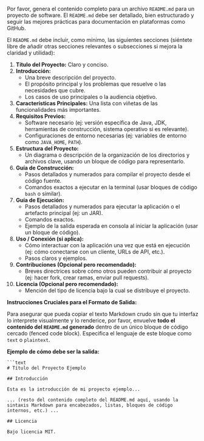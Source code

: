 Por favor, genera el contenido completo para un archivo `README.md` para un proyecto de software. El `README.md` debe ser detallado, bien estructurado y seguir las mejores prácticas para documentación en plataformas como GitHub.

El `README.md` debe incluir, como mínimo, las siguientes secciones (siéntete libre de añadir otras secciones relevantes o subsecciones si mejora la claridad y utilidad):

1.  **Título del Proyecto:** Claro y conciso.
2.  **Introducción:**
    * Una breve descripción del proyecto.
    * El propósito principal y los problemas que resuelve o las necesidades que cubre.
    * Los casos de uso principales o la audiencia objetivo.
3.  **Características Principales:** Una lista con viñetas de las funcionalidades más importantes.
4.  **Requisitos Previos:**
    * Software necesario (ej: versión específica de Java, JDK, herramientas de construcción, sistema operativo si es relevante).
    * Configuraciones de entorno necesarias (ej: variables de entorno como `JAVA_HOME`, `PATH`).
5.  **Estructura del Proyecto:**
    * Un diagrama o descripción de la organización de los directorios y archivos clave, usando un bloque de código para representarlo.
6.  **Guía de Construcción:**
    * Pasos detallados y numerados para compilar el proyecto desde el código fuente.
    * Comandos exactos a ejecutar en la terminal (usar bloques de código `bash` o similar).
7.  **Guía de Ejecución:**
    * Pasos detallados y numerados para ejecutar la aplicación o el artefacto principal (ej: un JAR).
    * Comandos exactos.
    * Ejemplo de la salida esperada en consola al iniciar la aplicación (usar un bloque de código).
8.  **Uso / Conexión (si aplica):**
    * Cómo interactuar con la aplicación una vez que está en ejecución (ej: cómo conectarse con un cliente, URLs de API, etc.).
    * Pasos claros y ejemplos.
9.  **Contribuciones (Opcional pero recomendado):**
    * Breves directrices sobre cómo otros pueden contribuir al proyecto (ej: hacer fork, crear ramas, enviar pull requests).
10. **Licencia (Opcional pero recomendado):**
    * Mención del tipo de licencia bajo la cual se distribuye el proyecto.

**Instrucciones Cruciales para el Formato de Salida:**

Para asegurar que pueda copiar el texto Markdown crudo sin que tu interfaz lo interprete visualmente y lo renderice, por favor, envuelve **todo el contenido del `README.md` generado** dentro de un único bloque de código cercado (fenced code block). Especifica el lenguaje de este bloque como `text` o `plaintext`.

**Ejemplo de cómo debe ser la salida:**

```text
```text
# Título del Proyecto Ejemplo

## Introducción

Esta es la introducción de mi proyecto ejemplo...

... (resto del contenido completo del README.md aquí, usando la sintaxis Markdown para encabezados, listas, bloques de código internos, etc.) ...

## Licencia

Bajo licencia MIT.
